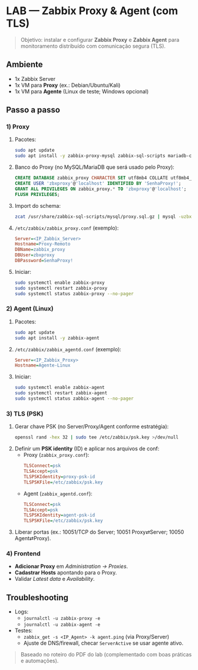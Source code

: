 # LAB — Zabbix Proxy & Agent (com TLS)

> Objetivo: instalar e configurar **Zabbix Proxy** e **Zabbix Agent** para monitoramento distribuído com comunicação segura (TLS).

## Ambiente
- 1x Zabbix Server
- 1x VM para **Proxy** (ex.: Debian/Ubuntu/Kali)
- 1x VM para **Agente** (Linux de teste; Windows opcional)

## Passo a passo

### 1) Proxy
1. Pacotes:
   ```bash
   sudo apt update
   sudo apt install -y zabbix-proxy-mysql zabbix-sql-scripts mariadb-client
   ```
2. Banco do Proxy (no MySQL/MariaDB que será usado pelo Proxy):
   ```sql
   CREATE DATABASE zabbix_proxy CHARACTER SET utf8mb4 COLLATE utf8mb4_bin;
   CREATE USER 'zbxproxy'@'localhost' IDENTIFIED BY 'SenhaProxy!';
   GRANT ALL PRIVILEGES ON zabbix_proxy.* TO 'zbxproxy'@'localhost';
   FLUSH PRIVILEGES;
   ```
3. Import do schema:
   ```bash
   zcat /usr/share/zabbix-sql-scripts/mysql/proxy.sql.gz | mysql -uzbxproxy -p zabbix_proxy
   ```
4. `/etc/zabbix/zabbix_proxy.conf` (exemplo):
   ```ini
   Server=<IP_Zabbix_Server>
   Hostname=Proxy-Remoto
   DBName=zabbix_proxy
   DBUser=zbxproxy
   DBPassword=SenhaProxy!
   ```
5. Iniciar:
   ```bash
   sudo systemctl enable zabbix-proxy
   sudo systemctl restart zabbix-proxy
   sudo systemctl status zabbix-proxy --no-pager
   ```

### 2) Agent (Linux)
1. Pacotes:
   ```bash
   sudo apt update
   sudo apt install -y zabbix-agent
   ```
2. `/etc/zabbix/zabbix_agentd.conf` (exemplo):
   ```ini
   Server=<IP_Zabbix_Proxy>
   Hostname=Agente-Linux
   ```
3. Iniciar:
   ```bash
   sudo systemctl enable zabbix-agent
   sudo systemctl restart zabbix-agent
   sudo systemctl status zabbix-agent --no-pager
   ```

### 3) TLS (PSK)
1. Gerar chave PSK (no Server/Proxy/Agent conforme estratégia):
   ```bash
   openssl rand -hex 32 | sudo tee /etc/zabbix/psk.key >/dev/null
   ```
2. Definir um **PSK identity** (ID) e aplicar nos arquivos de conf:
   - Proxy (`zabbix_proxy.conf`):
     ```ini
     TLSConnect=psk
     TLSAccept=psk
     TLSPSKIdentity=proxy-psk-id
     TLSPSKFile=/etc/zabbix/psk.key
     ```
   - Agent (`zabbix_agentd.conf`):
     ```ini
     TLSConnect=psk
     TLSAccept=psk
     TLSPSKIdentity=agent-psk-id
     TLSPSKFile=/etc/zabbix/psk.key
     ```
3. Liberar portas (ex.: 10051/TCP do Server; 10051 Proxy⇄Server; 10050 Agent⇄Proxy).

### 4) Frontend
- **Adicionar Proxy** em *Administration → Proxies*.
- **Cadastrar Hosts** apontando para o Proxy.
- Validar *Latest data* e *Availability*.


## Troubleshooting
- Logs:
  - `journalctl -u zabbix-proxy -e`
  - `journalctl -u zabbix-agent -e`
- Testes:
  - `zabbix_get -s <IP_Agent> -k agent.ping` (via Proxy/Server)
  - Ajuste de DNS/firewall, checar `ServerActive` se usar agente ativo.

> Baseado no roteiro do PDF do lab (complementado com boas práticas e automações).
